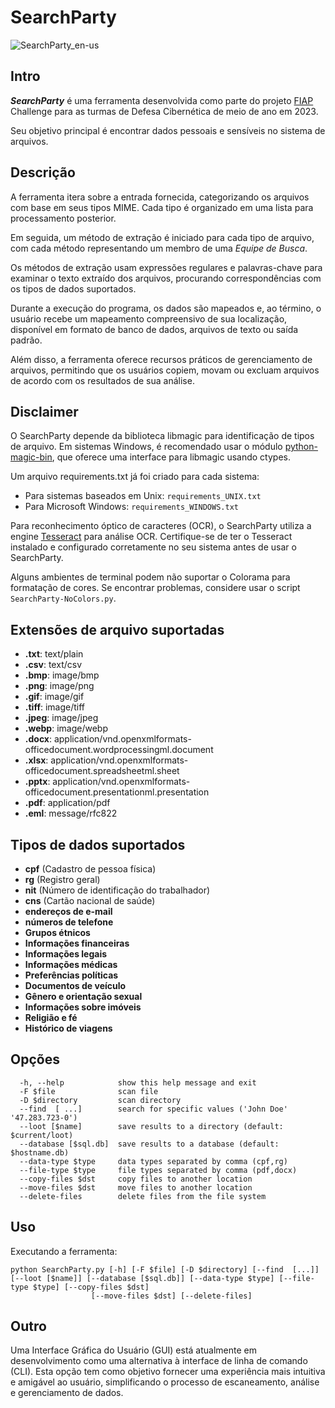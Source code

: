 # SearchParty #

![SearchParty_en-us](https://github.com/0xSickb0y/SearchParty/assets/148525929/f2bdf931-cc06-4837-bbff-fe213aa3dcc6)

## Intro

_**SearchParty**_ é uma ferramenta desenvolvida como parte do projeto [FIAP](http://www.fiap.com.br) Challenge para as turmas de Defesa Cibernética de meio de ano em 2023.

Seu objetivo principal é encontrar dados pessoais e sensíveis no sistema de arquivos.

## Descrição

A ferramenta itera sobre a entrada fornecida, categorizando os arquivos com base em seus tipos MIME. Cada tipo é organizado em uma lista para processamento posterior.

Em seguida, um método de extração é iniciado para cada tipo de arquivo, com cada método representando um membro de uma _Equipe de Busca_.

Os métodos de extração usam expressões regulares e palavras-chave para examinar o texto extraído dos arquivos, procurando correspondências com os tipos de dados suportados.

Durante a execução do programa, os dados são mapeados e, ao término, o usuário recebe um mapeamento compreensivo de sua localização, disponível em formato de banco de dados, arquivos de texto ou saída padrão.

Além disso, a ferramenta oferece recursos práticos de gerenciamento de arquivos, permitindo que os usuários copiem, movam ou excluam arquivos de acordo com os resultados de sua análise.

## Disclaimer

O SearchParty depende da biblioteca libmagic para identificação de tipos de arquivo. Em sistemas Windows, é recomendado usar o módulo [python-magic-bin](https://pypi.org/project/python-magic-bin/), que oferece uma interface para libmagic usando ctypes.

Um arquivo requirements.txt já foi criado para cada sistema:

- Para sistemas baseados em Unix: `requirements_UNIX.txt`
- Para Microsoft Windows: `requirements_WINDOWS.txt`

Para reconhecimento óptico de caracteres (OCR), o SearchParty utiliza a engine [Tesseract](https://github.com/tesseract-ocr/tesseract) para análise OCR. Certifique-se de ter o Tesseract instalado e configurado corretamente no seu sistema antes de usar o SearchParty.

Alguns ambientes de terminal podem não suportar o Colorama para formatação de cores. Se encontrar problemas, considere usar o script `SearchParty-NoColors.py`.

## Extensões de arquivo suportadas
- **.txt**: text/plain
- **.csv**: text/csv
- **.bmp**: image/bmp
- **.png**: image/png
- **.gif**: image/gif
- **.tiff**: image/tiff
- **.jpeg**: image/jpeg
- **.webp**: image/webp
- **.docx**: application/vnd.openxmlformats-officedocument.wordprocessingml.document
- **.xlsx**: application/vnd.openxmlformats-officedocument.spreadsheetml.sheet
- **.pptx**: application/vnd.openxmlformats-officedocument.presentationml.presentation
- **.pdf**: application/pdf
- **.eml**: message/rfc822

## Tipos de dados suportados
- **cpf** (Cadastro de pessoa física)
- **rg** (Registro geral)
- **nit** (Número de identificação do trabalhador)
- **cns** (Cartão nacional de saúde)
- **endereços de e-mail**
- **números de telefone**
- **Grupos étnicos**
- **Informações financeiras**
- **Informações legais**
- **Informações médicas**
- **Preferências políticas**
- **Documentos de veículo**
- **Gênero e orientação sexual**
- **Informações sobre imóveis**
- **Religião e fé**
- **Histórico de viagens**

## Opções
```
  -h, --help            show this help message and exit
  -F $file              scan file
  -D $directory         scan directory
  --find  [ ...]        search for specific values ('John Doe' '47.283.723-0')
  --loot [$name]        save results to a directory (default: $current/loot)
  --database [$sql.db]  save results to a database (default: $hostname.db)
  --data-type $type     data types separated by comma (cpf,rg)
  --file-type $type     file types separated by comma (pdf,docx)
  --copy-files $dst     copy files to another location
  --move-files $dst     move files to another location
  --delete-files        delete files from the file system
```
## Uso

Executando a ferramenta:

    python SearchParty.py [-h] [-F $file] [-D $directory] [--find  [...]] [--loot [$name]] [--database [$sql.db]] [--data-type $type] [--file-type $type] [--copy-files $dst]
                      [--move-files $dst] [--delete-files]

## Outro

Uma Interface Gráfica do Usuário (GUI) está atualmente em desenvolvimento como uma alternativa à interface de linha de comando (CLI). Esta opção tem como objetivo fornecer uma experiência mais intuitiva e amigável ao usuário, simplificando o processo de escaneamento, análise e gerenciamento de dados.
